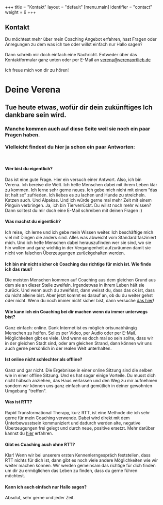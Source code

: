 +++
title = "Kontakt"
layout = "default"
[menu.main]
identifier = "contact"
weight = 6
+++

<div class="sub-hero img-contact"></div>

<h2 class="sub-hero-img-text">Kontakt</h2>


<p>Du möchtest mehr über mein Coaching Angebot erfahren, hast Fragen oder Anregungen zu dem was ich tue oder willst einfach nur Hallo sagen?
<br><br>
Dann schreib mir doch einfach eine Nachricht. Entweder über das Kontaktformular ganz unten oder per E-Mail an <a href="mailto:verena@verenaortlieb.de" target="_blank">verena@verenaortlieb.de</a> <br><br>
Ich freue mich von dir zu hören!</p>

<h1 class="signature">Deine Verena</h1>


<h2 class="contact-highlight-text">Tue heute etwas, wofür dir dein zukünftiges Ich dankbare sein wird.
</h2>

<h3> Manche kommen auch auf diese Seite weil sie noch ein paar Fragen haben. <br><br> Vielleicht findest du hier ja schon ein paar Antworten:
</h3>
<br>

<h4>Wer bist du eigentlich?</h4>

Das ist eine gute Frage. Hier ein versuch einer Antwort. Also, ich bin Verena. Ich bereise die Welt. Ich helfe Menschen dabei mit ihrem Leben klar zu kommen. Ich lerne sehr gerne neues. Ich gebe mich nicht mit einem “das ist halt so” zufrieden. Ich liebes es zu lachen und Hunde zu streicheln. Katzen auch. Und Alpakas. Und ich würde gerne mal mehr Zeit mit einem Pinguin verbringen. Ja, ich bin Tierverrückt. Du willst noch mehr wissen? Dann solltest du mir doch eine E-Mail schreiben mit deinen Fragen :) 

<h4>Was machst du eigentlich?</h4>

Ich reise, ich lerne und ich gebe mein Wissen weiter. Ich beschäftige mich viel mit Dingen die anders sind. Alles was abweicht vom Standard fasziniert mich. Und ich helfe Menschen dabei herauszufinden wer sie sind, wo sie hin wollen und ganz wichtig in der Vergangenheit aufzuräumen damit sie nicht von falschen Überzeugungen zurückgehalten werden.

<h4>Ich bin mir nicht sicher ob Coaching das richtige für mich ist. Wie finde ich das raus?</h4>

Die meisten Menschen kommen auf Coaching aus dem gleichen Grund aus dem sie an dieser Stelle zweifeln. Irgendetwas in ihrem Leben hält sie zurück. Und wenn auch du zweifelst, dann weisst du, dass das ok ist, dass du nicht alleine bist. Aber jetzt kommt es darauf an, ob du du weiter gehst oder nicht. Wenn du noch immer nicht sicher bist, dann versuche [das hier](/blog/arschtritt)! 

<h4>Wie kann ich ein Coaching bei dir machen wenn du immer unterwegs bist?</h4>

Ganz einfach: online. Dank Internet ist es möglich ortsunabhängig Menschen zu helfen. Sei es per Video, per Audio oder per E-Mail. Möglichkeiten gibt es viele.
Und wenn es doch mal so sein sollte, dass wir in der gleichen Stadt sind, oder am gleichen Strand, dann können wir uns auch gerne persönlich in der realen Welt unterhalten.

<h4>Ist online nicht schlechter als offline?</h4>

Ganz und gar nicht. Die Ergebnisse in einer online Sitzung sind die selben wie in einer offline Sitzung. Und es hat sogar einige Vorteile. Du musst dich nicht hübsch anziehen, das Haus verlassen und den Weg zu mir aufnehmen sondern wir können uns ganz einfach und gemütlich in deiner gewohnten Umgebung "treffen".

<h4>Was ist RTT?</h4>

Rapid Transformational Therapy, kurz RTT, ist eine Methode die ich sehr gerne für mein Coaching verwende. Dabei wird direkt mit dem Unterbewusstsein kommuniziert und dadurch werden alte, negative Überzeugungen frei gelegt und durch neue, positive ersetzt. Mehr darüber kannst du [hier](/blog/was-ist-rtt) erfahren.

<h4>Gibt es Coaching auch ohne RTT?</h4>

Klar! Wenn wir bei unserem ersten Kennenlerngespräch feststellen, dass RTT nichts für dich ist, dann gibt es noch viele andere Möglichkeiten wie wir weiter machen können. Wir werden gemeinsam das richtige für dich finden um dir zu ermöglichen das Leben zu finden, dass du gerne führen möchtest.

<h4>Kann ich auch einfach nur Hallo sagen?</h4>

Absolut, sehr gerne und jeder Zeit.

